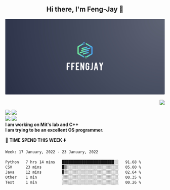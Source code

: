 <h2 align="center"> Hi there, I'm Feng-Jay 👋 </h2>  

![](https://github.com/Feng-Jay/DataStruct/blob/master/Image/1.png)  

<img align="right" src="https://github-readme-stats.vercel.app/api?username=Feng-Jay&show_icons=true&icon_color=CE1D2D&text_color=718096&bg_color=ffffff&hide_title=true" />


&emsp;

![](https://visitor-badge.glitch.me/badge?page_id=Feng-Jay.readme)
![](https://img.shields.io/badge/Concentrate-Cpp-blue)  
![](https://img.shields.io/badge/Rust-primer-orange)
![](https://img.shields.io/badge/Target-OS-9cf)  
**I am working on Mit's lab and C++**  
**I am trying to be an excellent OS programmer.**  


📘 **TIME SPEND THIS WEEK ⬇️**
<!--START_SECTION:waka-->
```text
Week: 17 January, 2022 - 23 January, 2022

Python   7 hrs 14 mins   ███████████████████████░░   91.68 % 
CSV      23 mins         █▒░░░░░░░░░░░░░░░░░░░░░░░   05.00 % 
Java     12 mins         ▓░░░░░░░░░░░░░░░░░░░░░░░░   02.64 % 
Other    1 min           ░░░░░░░░░░░░░░░░░░░░░░░░░   00.35 % 
Text     1 min           ░░░░░░░░░░░░░░░░░░░░░░░░░   00.26 % 
```
<!--END_SECTION:waka-->
